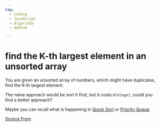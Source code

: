 ```yaml
---
tag:
  - Coding
  - JavaScript
  - Algorithm
  - medium

---
```

  
# find the K-th largest element in an unsorted array

You are given an unsorted array of numbers, which might have duplicates, find the K-th largest element.

The naive approach would be sort it first, but it costs `O(nlogn)`, could you find a better approach?

Maybe you can recall what is happening in [Quick Sort](https://bigfrontend.dev/problem/implement-Quick-Sort) or [Priority Queue](https://bigfrontend.dev/problem/create-a-priority-queue-in-JavaScript)


[Source From](https://bigfrontend.dev/problem/find-the-K-th-largest-element-in-an-unsorted-array)

  